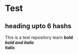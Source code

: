 # Test
## heading upto 6 hashs
This is a test repository
learn **bold**  
***bold and italic***  
**italic**
